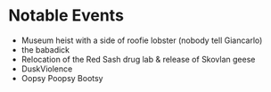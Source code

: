 # Notable Events

* Museum heist with a side of roofie lobster (nobody tell Giancarlo)
* the babadick
* Relocation of the Red Sash drug lab & release of Skovlan geese
* DuskViolence
* Oopsy Poopsy Bootsy
